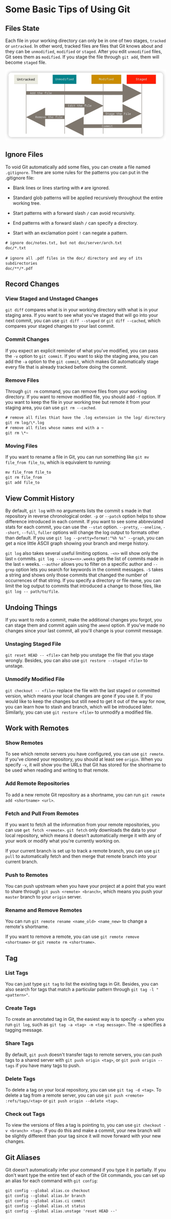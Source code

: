 # Some Basic Tips of Using Git

## Files State

Each file in your working directory can only be in one of two stages, `tracked` or `untracked`. In other word, tracked files are files that Git knows about and they can be `unmodified`, `modified` or `staged`. After you edit `unmodified` files, Git sees them as `modified`. If you stage the file through `git add`, them will become `staged` file.

![](img/1.jpg)

## Ignore Files

To void Git automatically add some files, you can create a file named `.gitignore`. There are some rules for the patterns you can put in the .gitignore file:

* Blank lines or lines starting with `#` are ignored.
* Standard glob patterns will be applied recursively throughout the entire working tree.
* Start patterns with a forward slash `/` can avoid recursivity.
* End patterns with a forward slash `/` can specify a directory.

* Start with an exclamation point `!` can negate a pattern.

```
# ignore doc/notes.txt, but not doc/server/arch.txt
doc/*.txt

# ignore all .pdf files in the doc/ directory and any of its subdirectories
doc/**/*.pdf
```

## Record Changes

### View Staged and Unstaged Changes

`git diff` compares what is in your working directory with what is in your staging area. If you want to see what you've staged that will go into your next commit, you can use `git diff --staged` or `git diff --cached`, which compares your staged changes to your last commit.

### Commit Changes

If you expect an explicit reminder of what you've modified, you can pass the `-v` option to `git commit`. If you want to skip the staging area, you can add the `-a` option to the `git commit`, which makes Git automatically stage every file that is already tracked before doing the commit.

### Remove Files

Through `git rm` command, you can remove files from your working directory. If you want to remove modified file, you should add `-f` option. If you want to keep the file in your working tree but remote it from your staging area, you can use `git rm --cached`.

```shell
# remove all files thiat have the .log extension in the log/ directory
git rm log/\*.log
# remove all files whose names end with a ~
git rm \*~
```

### Moving Files

If you want to rename a file in Git, you can run something like `git mv file_from file_to`, which is equivalent to running:

```shell
mv file_from file_to
git rm file_from
git add file_to
```

## View Commit History

By default, `git log` with no arguments lists the commit s made in that repository in reverse chronological order. `-p` or `--patch` option helps to show difference introduced in each commit. If you want to see some abbreviated stats for each commit, you can use the `--stat` option. `--pretty`, `--oneline`, `--short`, `--full`, `fuller` options will change the log output to formats other than default. If you use `git log --pretty=format:"%h %s" --graph`, you can get a nice little ASCII graph showing your branch and merge history.

`git log` also takes several useful limiting options. `-<n>` will show only the last `n` commits. `git log --since=<n>.weeks` gets the list of commits made in the last `n` weeks. `--author` allows you to filter on a specific author and `--grep` option lets you search for keywords in the commit messages. `-S` takes a string and shows only those commits that changed the number of occurrences of that string. If you specify a directory or file name, you can limit the log output to commits that introduced a change to those files, like `git log -- path/to/file`.

## Undoing Things

If you want to redo a commit, make the additional changes you forgot, you can stage them and commit again using the `amend` option. If you've made no changes since your last commit, all you'll change is your commit message.

### Unstaging Staged File

`git reset HEAD -- <file>` can help you unstage the file that you stage wrongly. Besides, you can also use `git restore --staged <file>` to unstage.

### Unmodify Modified File

`git checkout -- <file>` replace the file with the last staged or committed version, which means your local changes are gone if you use it. If you would like to keep the changes but still need to get it out of the way for now, you can learn how to stash and branch, which will be introduced later. Similarly, you can use `git restore <file>` to unmodify a modified file.

## Work with Remotes

### Show Remotes

To see which remote servers you have configured, you can use `git remote`. If you've cloned your repository, you should at least see `origin`. When you specify `-v`, it will show you the URLs that Git has stored for the shortname to be used when reading and writing to that remote.

### Add Remote Repositories

To add a new remote Git repository as a shortname, you can run `git remote add <shortname> <url>`.

### Fetch and Pull From Remotes

If you want to fetch all the information from your remote repositories, you can use `get fetch <remote>`. `git fetch` only downloads the data to your local repository, which means it doesn't automatically merge it with any of your work or modify what you're currently working on.

If your current branch is set up to track a remote branch, you can use `git pull` to automatically fetch and then merge that remote branch into your current branch.

### Push to Remotes

You can push upstream when you have your project at a point that you want to share through `git push <remote> <branch>`, which means you push your `master` branch to your `origin` server.

### Rename and Remove Remotes

You can run `git remote rename <name_old> <name_new>` to change a remote's shortname.

If you want to remove a remote, you can use `git remote remove <shortname>` or `git remote rm <shortname>`.

## Tag

### List Tags

You can just type `git tag` to list the existing tags in Git. Besides, you can also search for tags that match a particular pattern through `git tag -l "<pattern>"`.

### Create Tags

To create an annotated tag in Git, the easiest way is to specify `-a` when you run `git log`, such as `git tag -a <tag> -m <tag message>`. The `-m` specifies a tagging message.

### Share Tags

By default, `git push` doesn't transfer tags to remote servers, you can push tags to a shared server with `git push origin <tag>`, or `git push origin --tags` if you have many tags to push.

### Delete Tags

To delete a tag on your local repository, you can use `git tag -d <tag>`. To delete a tag from a remote server, you can use `git push <remote> :refs/tags/<tag>` or `git push origin --delete <tag>`.

### Check out Tags

To view the versions of files a tag is pointing to, you can use `git checkout -v <branch> <tag>`. If you do this and make a commit, your new branch will be slightly different than your tag since it will move forward with your new changes.

## Git Aliases

Git doesn't automatically infer your command if you type it in partially. If you don't want type the entire text of each of the Git commands, you can set up an alias for each command with `git config`:

```shell
git config --global alias.co checkout
git config --global alias.br branch
git config --global alias.ci commit
git config --global alias.st status
git config --global alias.unstage 'reset HEAD --'
```
